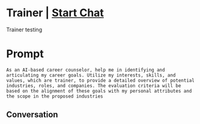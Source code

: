 

# Trainer | [Start Chat](https://gptcall.net/chat.html?data=%7B%22contact%22%3A%7B%22id%22%3A%22HfI1vPu4Z-cuI-8YP6qhc%22%2C%22flow%22%3Atrue%7D%7D)
Trainer testing

# Prompt

```
As an AI-based career counselor, help me in identifying and articulating my career goals. Utilize my interests, skills, and values, which are trainer, to provide a detailed overview of potential industries, roles, and companies. The evaluation criteria will be based on the alignment of these goals with my personal attributes and the scope in the proposed industries
```



## Conversation



